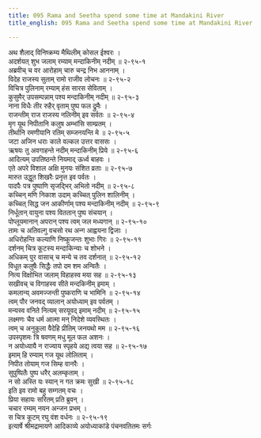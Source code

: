 ```yaml
---
title: 095 Rama and Seetha spend some time at Mandakini River
title_english: 095 Rama and Seetha spend some time at Mandakini River

---
```

अथ शैलाद् विनिष्क्रम्य मैथिलीम् कोसल ईश्वरः ।  
अदर्शयत् शुभ जलाम् रम्याम् मन्दाकिनीम् नदीम् ॥ २-९५-१  
अब्रवीच् च वर आरोहाम् चारु चन्द्र निभ आननाम् ।  
विदेह राजस्य सुताम् रामो राजीव लोचनः ॥ २-९५-२  
विचित्र पुलिनाम् रम्याम् हंस सारस सेविताम् ।  
कुसुमैर् उपसम्पन्नाम् पश्य मन्दाकिनीम् नदीम् ॥ २-९५-३  
नाना विधैः तीर रुहैर् वृताम् पुष्प फल द्रुमैः ।  
राजन्तीम् राज राजस्य नलिनीम् इव सर्वतः ॥ २-९५-४  
मृग यूथ निपीतानि कलुष अम्भांसि साम्प्रतम् ।  
तीर्थानि रमणीयानि रतिम् सम्जनयन्ति मे ॥ २-९५-५  
जटा अजिन धराः काले वल्कल उत्तर वाससः ।  
ऋषयः तु अवगाहन्ते नदीम् मन्दाकिनीम् प्रिये ॥ २-९५-६  
आदित्यम् उपतिष्ठन्ते नियमाद् ऊर्ध्व बाहवः ।  
एते अपरे विशाल अक्षि मुनयः संशित व्रताः ॥ २-९५-७  
मारुत उद्धूत शिखरैः प्रनृत्त इव पर्वतः ।  
पादपैः पत्र पुष्पाणि सृजद्भिर् अभितो नदीम् ॥ २-९५-८  
कच्चिन् मणि निकाश उदाम् कच्चित् पुलिन शालिनीम् ।  
कच्चित् सिद्ध जन आकीर्णाम् पश्य मन्दाकिनीम् नदीम् ॥ २-९५-९  
निर्धूतान् वायुना पश्य विततान् पुष्प संचयान् ।  
पोप्लूयमानान् अपरान् पश्य त्वम् जल मध्यगान् ॥ २-९५-१०  
तामः च अतिवल्गु वचसो रथ अन्ग आह्वयना द्विजाः ।  
अधिरोहन्ति कल्याणि निष्कूजन्तः शुभाः गिरः ॥ २-९५-११  
दर्शनम् चित्र कूटस्य मन्दाकिन्याः च शोभने ।  
अधिकम् पुर वासाच् च मन्ये च तव दर्शनात् ॥ २-९५-१२  
विधूत कलुषैः सिद्धैः तपो दम शम अन्वितैः ।  
नित्य विक्षोभित जलाम् विहाहस्व मया सह ॥ २-९५-१३  
सखीवच् च विगाहस्व सीते मन्दकिनीम् इमाम् ।  
कमलान्य् अवमज्जन्ती पुष्कराणि च भामिनि ॥ २-९५-१४  
त्वम् पौर जनवद् व्यालान् अयोध्याम् इव पर्वतम् ।  
मन्यस्व वनिते नित्यम् सरयूवद् इमाम् नदीम् ॥ २-९५-१५  
लक्ष्मणः चैव धर्म आत्मा मन् निदेशे व्यवस्थितः ।  
त्वम् च अनुकूला वैदेहि प्रीतिम् जनयथो मम ॥ २-९५-१६  
उपस्पृशमः त्रि षवणम् मधु मूल फल अशनः ।  
न अयोध्यायै न राज्याय स्पृहये अद्य त्वया सह ॥ २-९५-१७  
इमाम् हि रम्याम् गज यूथ लोलिताम् ।  
निपीत तोयाम् गज सिम्ह वानरैः ।  
सुपुष्पितैः पुष्प धरैर् अलम्कृताम् ।  
न सो अस्ति यः स्यान् न गत क्रमः सुखी ॥ २-९५-१८  
इति इव रामो बहु सम्गतम् वचः ।  
प्रिया सहायः सरितम् प्रति ब्रुवन् ।  
चचार रम्यम् नयन अन्जन प्रभम् ।  
स चित्र कूटम् रघु वंश वर्धनः ॥ २-९५-१९  
इत्यार्षे श्रीमद्रामायणे आदिकाव्ये अयोध्याकांडे पंचनवतितमः सर्गः